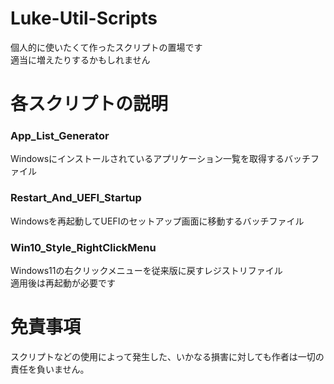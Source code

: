 # Luke-Util-Scripts
個人的に使いたくて作ったスクリプトの置場です  
適当に増えたりするかもしれません  

# 各スクリプトの説明
### App_List_Generator  
Windowsにインストールされているアプリケーション一覧を取得するバッチファイル  

### Restart_And_UEFI_Startup  
Windowsを再起動してUEFIのセットアップ画面に移動するバッチファイル

### Win10_Style_RightClickMenu  
Windows11の右クリックメニューを従来版に戻すレジストリファイル  
適用後は再起動が必要です  

# 免責事項
スクリプトなどの使用によって発生した、いかなる損害に対しても作者は一切の責任を負いません。  
